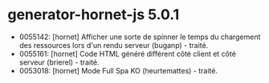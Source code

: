 # generator-hornet-js 5.0.1

- 0055142: [hornet] Afficher une sorte de spinner le temps du chargement des ressources lors d'un rendu serveur (buganp) - traité.
- 0055161: [hornet] Code HTML généré différent côté client et côté serveur (brierel) - traité.
- 0053018: [hornet] Mode Full Spa KO (heurtemattes) - traité.